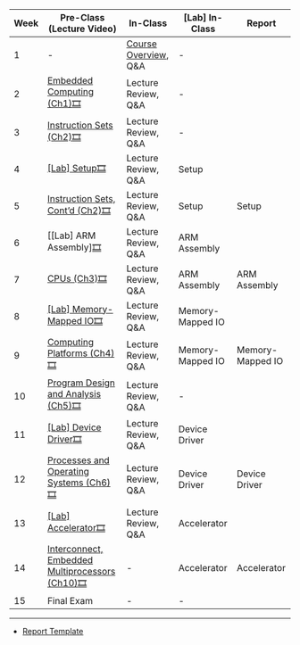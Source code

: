|     Week    |     Pre-Class (Lecture Video)                          |     In-Class                 |     [Lab] In-Class                 |     Report              |
|-------------|--------------------------------------------------------|------------------------------|------------------------------------|-------------------------|
|     1       |     -                                                  |     [Course Overview](), Q&A     |     -                              |                         |
|     2       |     [Embedded Computing (Ch1)]()[🎞️]()                           |     Lecture Review, Q&A      |     -                              |                         |
|     3       |     [Instruction Sets (Ch2)]()[🎞️]()                             |     Lecture Review, Q&A      |     -                              |                         |
|     4       |     [[Lab] Setup]()[🎞️]()                                        |     Lecture Review, Q&A      |     Setup                          |                         |
|     5       |     [Instruction Sets, Cont’d (Ch2)]()[🎞️]()                     |     Lecture Review, Q&A      |     Setup                          |     Setup               |
|     6       |     [[Lab] ARM Assembly][🎞️]()                                 |     Lecture Review, Q&A      |     ARM Assembly                   |                         |
|     7       |     [CPUs (Ch3)]()[🎞️]()                                         |     Lecture Review, Q&A      |     ARM Assembly                   |     ARM Assembly        |
|     8       |     [[Lab] Memory-Mapped IO]()[🎞️]()                             |     Lecture Review, Q&A      |     Memory-Mapped IO               |                         |
|     9       |     [Computing Platforms (Ch4)]()[🎞️]()                          |     Lecture Review, Q&A      |     Memory-Mapped IO               |     Memory-Mapped IO    |
|     10      |     [Program Design and Analysis (Ch5)]()[🎞️]()                  |     Lecture Review, Q&A      |     -                              |                         |
|     11      |     [[Lab] Device Driver]()[🎞️]()                                |     Lecture Review, Q&A      |     Device Driver                  |                         |
|     12      |     [Processes and Operating Systems (Ch6)]()[🎞️]()              |     Lecture Review, Q&A      |     Device Driver                  |     Device Driver       |
|     13      |     [[Lab] Accelerator]()[🎞️]()                                  |     Lecture Review, Q&A      |     Accelerator                    |                         |
|     14      |     [Interconnect, Embedded Multiprocessors (Ch10)]()[🎞️]()    |     -                        |     Accelerator                    |     Accelerator         |
|     15      |     Final Exam                                      |     -                        |     -                              |                         |
-----
* [Report Template]()

